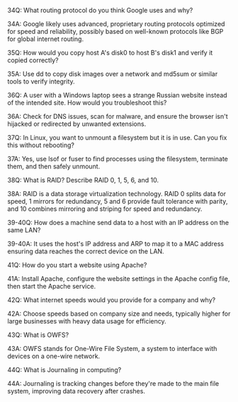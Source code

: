 34Q: What routing protocol do you think Google uses and why?

34A: Google likely uses advanced, proprietary routing protocols optimized for speed and reliability, possibly based on well-known protocols like BGP for global internet routing.

35Q: How would you copy host A's disk0 to host B's disk1 and verify it copied correctly?

35A: Use dd to copy disk images over a network and md5sum or similar tools to verify integrity.

36Q: A user with a Windows laptop sees a strange Russian website instead of the intended site. How would you troubleshoot this?

36A: Check for DNS issues, scan for malware, and ensure the browser isn't hijacked or redirected by unwanted extensions.

37Q: In Linux, you want to unmount a filesystem but it is in use. Can you fix this without rebooting?

37A: Yes, use lsof or fuser to find processes using the filesystem, terminate them, and then safely unmount.

38Q: What is RAID? Describe RAID 0, 1, 5, 6, and 10.

38A: RAID is a data storage virtualization technology. RAID 0 splits data for speed, 1 mirrors for redundancy, 5 and 6 provide fault tolerance with parity, and 10 combines mirroring and striping for speed and redundancy.

39-40Q: How does a machine send data to a host with an IP address on the same LAN?

39-40A: It uses the host's IP address and ARP to map it to a MAC address ensuring data reaches the correct device on the LAN.

41Q: How do you start a website using Apache?

41A: Install Apache, configure the website settings in the Apache config file, then start the Apache service.

42Q: What internet speeds would you provide for a company and why?

42A: Choose speeds based on company size and needs, typically higher for large businesses with heavy data usage for efficiency.

43Q: What is OWFS?

43A: OWFS stands for One-Wire File System, a system to interface with devices on a one-wire network.

44Q: What is Journaling in computing?

44A: Journaling is tracking changes before they're made to the main file system, improving data recovery after crashes.

